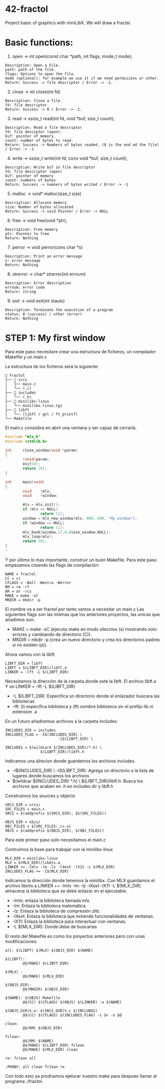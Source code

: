 # 42-fractol
Project basic of graphics with miniLibX. We will draw a fractal.

# Basic functions:
1. open -> int open(const char *path, int flags, mode_t mode);
```
Description: Open a File.
path: path of the file.
flags: Options to open the file.
mode (optional): for example we use it if we need permisions or other.
Return: Success -> file descriptor / Error -> -1.
```

2. close -> int close(int fd)
```
Description: Close a file.
fd: file descriptor.
Return: Success -> 0 / Error -> -1.
```
    
3. read -> ssize_t read(int fd, void *buf, size_t count);
```
Description: Read a file descriptor
fd: file desciptor (open).
buf: pointer of memory.
count: number of bytes to read.
Return: Success -> Numbers of bytes readed. (0 is the end od the file) / Error -> -1
```

4. write -> ssize_t write(int fd, cons void *buf, size_t count);
```
Description: Write buf in file descriptor
fd: file descriptor (open)
buf: pointer of memory
count: numbers of bytes
Return: Success -> numners of bytes writed / Error -> -1
```

5. malloc -> void* malloc(size_t size)
```
Description: Allocate memory
size: Number of bytes allocated
Return: Success -> void Pointer / Error -> NULL
```
   
6. free -> void free(void *ptr);
```
Description: Free memory
ptr: Pointer to free
Return: Nothing
```
  
7. perror -> void perror(cons char *s)
```
Description: Print an error message
s: error message
Return: Nothing
```
  
8. strerror -> char* strerror(int errnum)
```
Description: Error description
errnum: error code
Return: string
```

9. exit -> void exit(int stauts)
```
Description: Terminate the execution of a program
status: 0 (success) / other (error)
Return: Nothing
```
# STEP 1: My first window
Para este paso necesitare crear una estructura de ficheros, un compilador Makefile y un main.c

La estructura de los ficheros será la siguiente:
```
📂 Fractol
├── 📁 srcs
│   ├── main.c
│   └── (.c)
├── 📁 includes
│   └── (.h)
├── 📁 minilibx-linux
│   └── minilibx-linux.tgz
├── 📁 libft
│   └── (libft / gnl / ft_printf)
└── Makefile
```

El main.c consistira en abrir una ventana y ser capaz de cerrarla.
```c
#include "mlx.h"
#include <stdlib.h>

int     close_window(void *param)
{
        (void)param;
        exit(0);
        return (0);
}

int     main(void)
{
        void    *mlx;
        void    *window;

        mlx = mlx_init();
        if (mlx == NULL)
                return (1);
        window = mlx_new_window(mlx, 800, 600, "My window");
        if (window == NULL)
                return (1);
        mlx_hook(window,17,0,close_window,NULL);
        mlx_loop(mlx);
        return (0);
}
~    
```

Y por último lo mas importante, construir un buen Makefile.
Para este paso empezamos creando las flags de compilación:
```
NAME = fractol
CC = cc
CFLAGS = -Wall -Wextra -Werror
RM = rm -rf
AR = ar -rcs
MAKE = make -sC
MKDIR = mkdir -p
```
El nombre va a ser fractol por tanto vamos a necesitar un main.c
Las siguientes flags son las mismas que los anteriores proyectos, las unicas que añadimos son:
- MAKE = make -sC (ejecuta make en modo silecnios (s) mostrando solo errores y cambiando de directorio (C)).
- MKDIR = mkdir -p (crea un nuevo directorio y crea los directorios padres si no existen (p)).

Ahora vamos con la libft:
```
LIBFT_DIR = libft
LIBFT = $(LIBFT_DIR)/libft.a
LINKER = -lft -L $(LIBFT_DIR)
```
Necesitamos la dirección de la carpeta donde este la libft.
El archivo libft.a
Y un LINKER = -lft -L $(LIBFT_DIR)
- -L $(LIBFT_DIR): Especifica un directorio donde el enlazador buscara las bibliotecas
- -lft: (l) especifica biblioteca y (ft) nombre biblioteca sin el prefijo lib ni extension .a

En un futuro añadiremos archivos a la carpeta includes:
```
INCLUDES_DIR = includes
INCLUDES_FLAG = -I$(INCLUDES_DIR) \
                        -I$(LIBFT_DIR) \

INCLUDES = $(wildcard $(INCLUDES_DIR)/*.h) \
                $(LIBFT_DIR)/libft.h
```
Indicamos una direcion donde guardemos los archivos includes.
- -I$(INCLUDES_DIR) \ -IS(LIBFT_DIR): Agrega un directorio a la lista de lugares donde buscamos los archivos
- $(wildcar $(INCLUDES_DIR/ *.h) \ $(LIBFT_DIR)/libft.h: Busca los archivos que acaben en .h en includes dir y libft.h

Construimos los sources y objects
```
SRCS_DIR = srcs/
SRC_FILES = main.c
SRCS = $(addprefix $(SRCS_DIR), $S(SRC_FILES))

OBJS_DIR = objs/
OBJ_FILES = $(SRC_FILES:.c=.o)
OBJS = $(addprefix $(OBJS_DIR), $(OBJ_FILES))
```
Para este primer paso solo necesitamos el main.c

Contruimos la base para trabajar con la minilibx-linux
```
MLX_DIR = minilibx-linux
MLX = $(MLX_DIR)/libmlx.a
LINKER += -lmlx -lm -lz -lXext -lX11 -L $(MLX_DIR)
INCLUDES_FLAG += -I$(MLX_DIR)
```
Indicamos la dirección donde tenemos la minilibx. Con MLX guardamos el archivo libmlx.a
LINKER += -lmlx -lm -lz -lXext -lX11 -L $(MLX_DIR) almacena la biblioteca que se debe enlazar en el ejecutable.
- -lmlx: enlaza la biblioteca llamada mlx.
- -lm: Enlaza la biblioteca matemática.
- -lz: Enlaza la biblioteca de compresión zlib.
- -lXext: Enlaza la biblioteca que extiende funcionalidades de ventanas.
- -lX11: Enlaza la biblioteca para interactuar con ventanas.
- -L $(MLX_DIR): Donde debe de buscarlas

El resto del Makefile es como los proyectos anteriores pero con unas modificaciones:
```
all: $(LIBFT) $(MLX) $(OBJS_DIR) $(NAME)

$(LIBFT):
        @$(MAKE) $(LIBFT_DIR)

$(MLX) :
        @$(MAKE) $(MLX_DIR)

$(OBJS_DIR):
        @$(MKDIR) $(OBJS_DIR)

$(NAME): $(OBJS) Makefile
        @$(CC) $(CFLAGS) $(OBJS) $(LINKER) -o $(NAME)

$(OBJS_DIR)%.o: $(SRCS_DIR)%.c $(INCLUDES)
        @$(CC) $(CFLAGS) $(INCLUDES_FLAG) -c $< -o $@

clean:
        @$(RM) $(OBJS_DIR)

fclean:
        @$(RM) $(NAME)
        @$(MAKE) $(LIBFT_DIR) fclean
        @$(MAKE) $(MLX_DIR) clean

re: fclean all

.PHONY: all clean fclean re
```

Con todo esto ya prodriamos ejeturar nuestro make para despues llamar al programa ./fractol.
